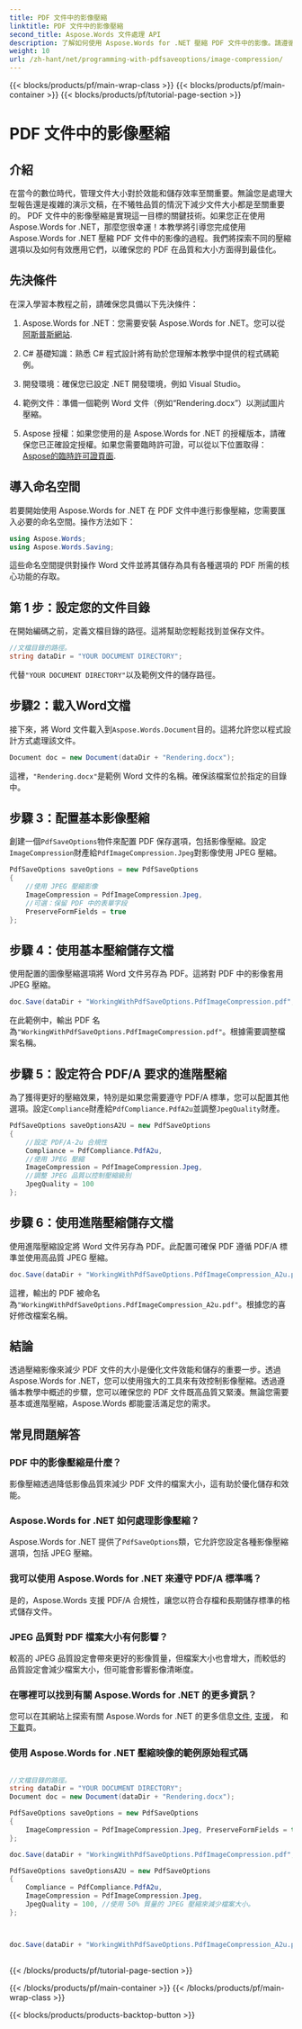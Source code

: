 ```yaml
---
title: PDF 文件中的影像壓縮
linktitle: PDF 文件中的影像壓縮
second_title: Aspose.Words 文件處理 API
description: 了解如何使用 Aspose.Words for .NET 壓縮 PDF 文件中的影像。請遵循本指南以優化檔案大小和品質。
weight: 10
url: /zh-hant/net/programming-with-pdfsaveoptions/image-compression/
---
```


{{< blocks/products/pf/main-wrap-class >}}
{{< blocks/products/pf/main-container >}}
{{< blocks/products/pf/tutorial-page-section >}}

# PDF 文件中的影像壓縮

## 介紹

在當今的數位時代，管理文件大小對於效能和儲存效率至關重要。無論您是處理大型報告還是複雜的演示文稿，在不犧牲品質的情況下減少文件大小都是至關重要的。 PDF 文件中的影像壓縮是實現這一目標的關鍵技術。如果您正在使用 Aspose.Words for .NET，那麼您很幸運！本教學將引導您完成使用 Aspose.Words for .NET 壓縮 PDF 文件中的影像的過程。我們將探索不同的壓縮選項以及如何有效應用它們，以確保您的 PDF 在品質和大小方面得到最佳化。

## 先決條件

在深入學習本教程之前，請確保您具備以下先決條件：

1. Aspose.Words for .NET：您需要安裝 Aspose.Words for .NET。您可以從[阿斯普斯網站](https://releases.aspose.com/words/net/).

2. C# 基礎知識：熟悉 C# 程式設計將有助於您理解本教學中提供的程式碼範例。

3. 開發環境：確保您已設定 .NET 開發環境，例如 Visual Studio。

4. 範例文件：準備一個範例 Word 文件（例如“Rendering.docx”）以測試圖片壓縮。

5. Aspose 授權：如果您使用的是 Aspose.Words for .NET 的授權版本，請確保您已正確設定授權。如果您需要臨時許可證，可以從以下位置取得：[Aspose的臨時許可證頁面](https://purchase.aspose.com/temporary-license/).

## 導入命名空間

若要開始使用 Aspose.Words for .NET 在 PDF 文件中進行影像壓縮，您需要匯入必要的命名空間。操作方法如下：

```csharp
using Aspose.Words;
using Aspose.Words.Saving;
```

這些命名空間提供對操作 Word 文件並將其儲存為具有各種選項的 PDF 所需的核心功能的存取。

## 第 1 步：設定您的文件目錄

在開始編碼之前，定義文檔目錄的路徑。這將幫助您輕鬆找到並保存文件。

```csharp
//文檔目錄的路徑。
string dataDir = "YOUR DOCUMENT DIRECTORY";
```

代替`"YOUR DOCUMENT DIRECTORY"`以及範例文件的儲存路徑。

## 步驟2：載入Word文檔

接下來，將 Word 文件載入到`Aspose.Words.Document`目的。這將允許您以程式設計方式處理該文件。

```csharp
Document doc = new Document(dataDir + "Rendering.docx");
```

這裡，`"Rendering.docx"`是範例 Word 文件的名稱。確保該檔案位於指定的目錄中。

## 步驟 3：配置基本影像壓縮

創建一個`PdfSaveOptions`物件來配置 PDF 保存選項，包括影像壓縮。設定`ImageCompression`財產給`PdfImageCompression.Jpeg`對影像使用 JPEG 壓縮。

```csharp
PdfSaveOptions saveOptions = new PdfSaveOptions
{
	//使用 JPEG 壓縮影像
    ImageCompression = PdfImageCompression.Jpeg,
	//可選：保留 PDF 中的表單字段
    PreserveFormFields = true
};
```

## 步驟 4：使用基本壓縮儲存文檔

使用配置的圖像壓縮選項將 Word 文件另存為 PDF。這將對 PDF 中的影像套用 JPEG 壓縮。

```csharp
doc.Save(dataDir + "WorkingWithPdfSaveOptions.PdfImageCompression.pdf", saveOptions);
```

在此範例中，輸出 PDF 名為`"WorkingWithPdfSaveOptions.PdfImageCompression.pdf"`。根據需要調整檔案名稱。

## 步驟 5：設定符合 PDF/A 要求的進階壓縮

為了獲得更好的壓縮效果，特別是如果您需要遵守 PDF/A 標準，您可以配置其他選項。設定`Compliance`財產給`PdfCompliance.PdfA2u`並調整`JpegQuality`財產。

```csharp
PdfSaveOptions saveOptionsA2U = new PdfSaveOptions
{
	//設定 PDF/A-2u 合規性
    Compliance = PdfCompliance.PdfA2u,
	//使用 JPEG 壓縮
    ImageCompression = PdfImageCompression.Jpeg,
	//調整 JPEG 品質以控制壓縮級別
    JpegQuality = 100 
};
```

## 步驟 6：使用進階壓縮儲存文檔

使用進階壓縮設定將 Word 文件另存為 PDF。此配置可確保 PDF 遵循 PDF/A 標準並使用高品質 JPEG 壓縮。

```csharp
doc.Save(dataDir + "WorkingWithPdfSaveOptions.PdfImageCompression_A2u.pdf", saveOptionsA2U);
```

這裡，輸出的 PDF 被命名為`"WorkingWithPdfSaveOptions.PdfImageCompression_A2u.pdf"`。根據您的喜好修改檔案名稱。

## 結論

透過壓縮影像來減少 PDF 文件的大小是優化文件效能和儲存的重要一步。透過 Aspose.Words for .NET，您可以使用強大的工具來有效控制影像壓縮。透過遵循本教學中概述的步驟，您可以確保您的 PDF 文件既高品質又緊湊。無論您需要基本或進階壓縮，Aspose.Words 都能靈活滿足您的需求。


## 常見問題解答

### PDF 中的影像壓縮是什麼？
影像壓縮透過降低影像品質來減少 PDF 文件的檔案大小，這有助於優化儲存和效能。

### Aspose.Words for .NET 如何處理影像壓縮？
Aspose.Words for .NET 提供了`PdfSaveOptions`類，它允許您設定各種影像壓縮選項，包括 JPEG 壓縮。

### 我可以使用 Aspose.Words for .NET 來遵守 PDF/A 標準嗎？
是的，Aspose.Words 支援 PDF/A 合規性，讓您以符合存檔和長期儲存標準的格式儲存文件。

### JPEG 品質對 PDF 檔案大小有何影響？
較高的 JPEG 品質設定會帶來更好的影像質量，但檔案大小也會增大，而較低的品質設定會減少檔案大小，但可能會影響影像清晰度。

### 在哪裡可以找到有關 Aspose.Words for .NET 的更多資訊？
您可以在其網站上探索有關 Aspose.Words for .NET 的更多信息[文件](https://reference.aspose.com/words/net/), [支援](https://forum.aspose.com/c/words/8)， 和[下載](https://releases.aspose.com/words/net/)頁。

### 使用 Aspose.Words for .NET 壓縮映像的範例原始程式碼

```csharp

//文檔目錄的路徑。
string dataDir = "YOUR DOCUMENT DIRECTORY";
Document doc = new Document(dataDir + "Rendering.docx");

PdfSaveOptions saveOptions = new PdfSaveOptions
{
	ImageCompression = PdfImageCompression.Jpeg, PreserveFormFields = true
};

doc.Save(dataDir + "WorkingWithPdfSaveOptions.PdfImageCompression.pdf", saveOptions);

PdfSaveOptions saveOptionsA2U = new PdfSaveOptions
{
	Compliance = PdfCompliance.PdfA2u,
	ImageCompression = PdfImageCompression.Jpeg,
	JpegQuality = 100, //使用 50% 質量的 JPEG 壓縮來減少檔案大小。
};



doc.Save(dataDir + "WorkingWithPdfSaveOptions.PdfImageCompression_A2u.pdf", saveOptionsA2U);
	
```
{{< /blocks/products/pf/tutorial-page-section >}}

{{< /blocks/products/pf/main-container >}}
{{< /blocks/products/pf/main-wrap-class >}}

{{< blocks/products/products-backtop-button >}}
